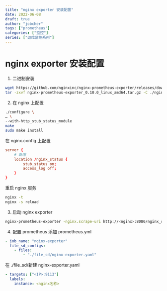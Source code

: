 ```yaml
---
title: "nginx exporter 安装配置"
date: 2022-06-08
draft: true
author: "jobcher"
tags: ["prometheus"]
categories: ["监控"]
series: ["运维监控系列"]
---
```


# nginx exporter 安装配置

1. 二进制安装

```sh
wget https://github.com/nginxinc/nginx-prometheus-exporter/releases/download/v0.10.0/nginx-prometheus-exporter_0.10.0_linux_amd64.tar.gz
tar -zxvf nginx-prometheus-exporter_0.10.0_linux_amd64.tar.gz -C ./nginx-exporter
```

2. 在 nginx 上配置

```sh
./configure \
… \
--with-http_stub_status_module
make
sudo make install
```

在 nginx.config 上配置

```conf
server {
    # 新增
    location /nginx_status {
        stub_status on;
        access_log off;
    }
}
```

重启 nginx 服务

```sh
nginx -t
nginx -s reload
```

3. 启动 nginx exporter

```sh
nginx-prometheus-exporter -nginx.scrape-uri http://<nginx>:8080/nginx_status
```

4. 配置 prometheus
   添加 prometheus.yml

```yml
- job_name: "nginx-exporter"
  file_sd_configs:
    - files:
        - "./file_sd/nginx-exporter.yaml"
```

在 ./file_sd/新建 nginx-exporter.yaml

```yml
- targets: ["<IP>:9113"]
  labels:
    instance: <nginx名称>
```

